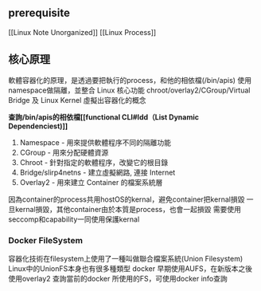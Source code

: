 ## prerequisite
[[Linux Note Unorganized]]
[[Linux Process]]


## 核心原理

軟體容器化的原理，是透過要把執行的process，和他的相依檔(/bin/apis)
使用namespace做隔離，並整合 Linux 核心功能 chroot/overlay2/CGroup/Virtual Bridge 及 Linux Kernel 虛擬出容器化的概念

**查詢/bin/apis的相依檔[[functional CLI#ldd（List Dynamic Dependenciest)]]**

1. Namespace - 用來提供軟體程序不同的隔離功能
2. CGroup - 用來分配硬體資源
3. Chroot - 針對指定的軟體程序，改變它的根目錄
4. Bridge/slirp4netns - 建立虛擬網路, 連接 Internet 
5. Overlay2 - 用來建立 Container 的檔案系統層


因為container的process共用hostOS的kernal，避免container把kernal損毀
一旦kernal損毀，其他container由於本質是process，也會一起損毀
需要使用seccomp和capability一同使用保護kernal



### Docker FileSystem
容器化技術在filesystem上使用了一種叫做聯合檔案系統(Union Filesystem)
Linux中的UnionFS本身也有很多種類型
docker 早期使用AUFS，在新版本之後使用overlay2
查詢當前的docker 所使用的FS，可使用docker info查詢

